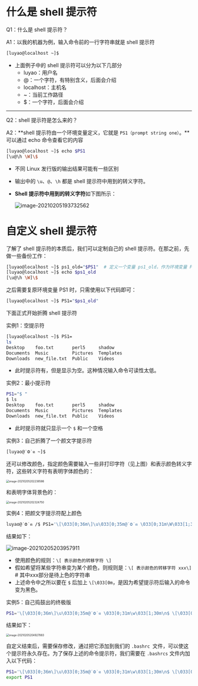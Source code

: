 # 什么是 shell 提示符

Q1：什么是 shell 提示符？

A1：以我的机器为例，输入命令前的一行字符串就是 shell 提示符

```bash
[luyao@localhost ~]$
```

-   上面例子中的 shell 提示符可以分为以下几部分
    -   luyao：用户名
    -   @：一个字符，有特别含义，后面会介绍
    -   localhost：主机名
    -   ~：当前工作路径
    -   \$：一个字符，后面会介绍

---



Q2：shell 提示符是怎么来的？

A2：**shell 提示符由一个环境变量定义，它就是 `PS1（prompt string one）`。**可以通过 echo 命令查看它的内容

```bash
[luyao@localhost ~]$ echo $PS1
[\u@\h \W]\$
```

-   不同 Linux 发行版的输出结果可能有一些区别

-   输出中的 `\u`、`@`、`\h` 都是 shell 提示符中用到的转义字符。

-   **Shell 提示符中用到的转义字符**如下图所示：

    ![image-20210205193732562](https://gitee.com/llillz/images/raw/master/image-20210205193732562.png)

# 自定义 shell 提示符

了解了 shell 提示符的本质后，我们可以定制自己的 shell 提示符。在那之前，先做一些备份工作：

```bash
[luyao@localhost ~]$ ps1_old="$PS1"  # 定义一个变量 ps1_old，作为环境变量 PS1 的副本
[luyao@localhost ~]$ echo $ps1_old
[\u@\h \W]\$
```

之后需要复原环境变量 PS1 时，只需使用以下代码即可：

```bash
[luyao@localhost ~]$ PS1="$ps1_old"
```

下面正式开始折腾 shell 提示符



实例1：空提示符

```bash
[luyao@localhost ~]$ PS1=
ls
Desktop    foo.txt       perl5     shadow
Documents  Music         Pictures  Templates
Downloads  new_file.txt  Public    Videos
```

-   此时提示符有，但是显示为空。这种情况输入命令可读性太低。



实例2：最小提示符

```bash
PS1="$ "
$ ls
Desktop    foo.txt       perl5     shadow
Documents  Music         Pictures  Templates
Downloads  new_file.txt  Public    Videos
```

-   此时提示符就只显示一个 `$` 和一个空格



实例3：自己折腾了一个颜文字提示符

```bash
[luyao@˙Ⱉ˙ฅ ~]$
```



还可以修改颜色，指定颜色需要输入一些非打印字符（见上图）和表示颜色转义字符，这些转义字符有表明字体颜色的：

<img src="https://gitee.com/llillz/images/raw/master/image-20210205202238586.png" alt="image-20210205202238586" style="zoom:50%;" />

和表明字体背景色的：

<img src="https://gitee.com/llillz/images/raw/master/image-20210205202324750.png" alt="image-20210205202324750" style="zoom:50%;" />

实例4：把颜文字提示符配上颜色

```bash
luyao@˙Ⱉ˙ฅ /$ PS1='\[\033[0;36m\]\u\033[0;35m@˙Ⱉ˙ฅ \033[0;31m\W\033[1;33m$ \[\033[0m\]'
```

结果如下：

![image-20210205203957911](https://gitee.com/llillz/images/raw/master/image-20210205203957911.png)

-   使用颜色的规则：`\[ 表示颜色的转移字符 \]`
-   假如希望将某些字符串变为某个颜色，则规则是：`\[ 表示颜色的转移字符 xxx\]` # 其中xxx部分是待上色的字符串
-   上述命令中之所以要在 `$` 后加上 `\[\033[0m`，是因为希望提示符后输入的命令变为黑色。



实例5：自己捣鼓出的终极版

```bash
PS1='\[\033[0;36m\]\u\033[0;35m@˙Ⱉ˙ฅ \033[0;31m\w\033[1;30m\n$ \[\033[0m\]'
```

结果如下：

<img src="https://gitee.com/llillz/images/raw/master/image-20210205204927883.png" alt="image-20210205204927883" style="zoom: 50%;" />



自定义结束后，需要保存修改，通过把它添加到我们的 `.bashrc `文件，可以使这个提示符永久存在。为了保存上述的命令提示符，我们需要在 `.bashrcs` 文件内加入以下代码：

```bash
PS1='\[\033[0;36m\]\u\033[0;35m@˙Ⱉ˙ฅ \033[0;31m\w\033[1;30m\n$ \[\033[0m\]'
export PS1
```

